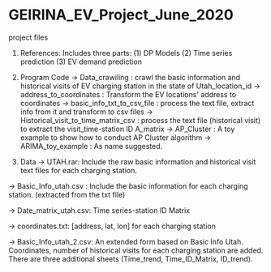 # GEIRINA_EV_Project_June_2020
 project files
1. References:
Includes three parts:
(1) DP Models
(2) Time series prediction
(3) EV demand prediction

2. Program Code
-> Data_crawiling
    : crawl the basic information and historical visits of EV charging station in the state of Utah_location_id
-> address_to_coordinates
    : Transform the EV locations' address to coordinates
-> basic_info_txt_to_csv_file
    : process the text file, extract info from it and transform to csv files
-> Historical_visit_to_time_matrix_csv
    : process the text file (historical visit) to extract the visit_time-station ID A_matrix
-> AP_Cluster
    : A toy example to show how to conduct AP Cluster algorithm
-> ARIMA_toy_example
    : As name suggested.

3. Data
-> UTAH.rar: Include the raw basic information and historical visit text files for each charging station.

-> Basic_Info_utah.csv : Include the basic information for each charging station. (extracted from the txt file)

-> Date_matrix_utah.csv: Time series-station ID Matrix

-> coordinates.txt: [address, lat, lon] for each charging station

-> Basic_Info_utah_2.csv: An extended form based on Basic Info Utah. Coordinates, number of historical visits for each charging station are added. There are three additional sheets (Time_trend, Time_ID_Matrix, ID_trend).
